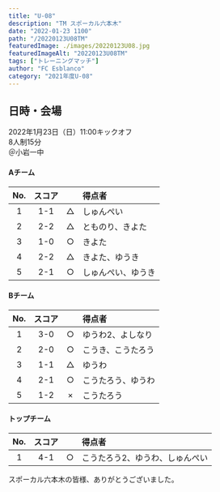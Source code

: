 ```yaml
---
title: "U-08"
description: "TM スポーカル六本木"
date: "2022-01-23 1100"
path: "/20220123U08TM"
featuredImage: ./images/20220123U08.jpg
featuredImageAlt: "20220123U08TM"
tags: ["トレーニングマッチ"]
author: "FC Esblanco"
category: "2021年度U-08"
---
```


## 日時・会場

2022年1月23日（日）11:00キックオフ  
8人制15分  
＠小岩一中

#### Aチーム

| No.| スコア |   | 得点者  |
|:--:|:------:|:-:|:--------|
| 1  | 1-1 | △ |しゅんぺい|
| 2  | 2-2 | △ |とものり、きよた |
| 3  | 1-0 | ○ |きよた |
| 4  | 2-2 | △ |きよた、ゆうき|
| 5  | 2-1 | ○ |しゅんぺい、ゆうき |

#### Bチーム

| No.| スコア |   | 得点者  |
|:--:|:------:|:-:|:--------|
| 1  | 3-0 | ○ |ゆうわ2、よしなり |
| 2  | 2-0 | ○ |こうき、こうたろう |
| 3  | 1-1 | △ |ゆうわ |
| 4  | 2-1 | ○ |こうたろう、ゆうわ |
| 5  | 1-2 | × |こうたろう |

#### トップチーム

| No.| スコア |   | 得点者  |
|:--:|:------:|:-:|:--------|
| 1  | 4-1 | ○ |こうたろう2、ゆうわ、しゅんぺい |


スポーカル六本木の皆様、ありがとうございました。
